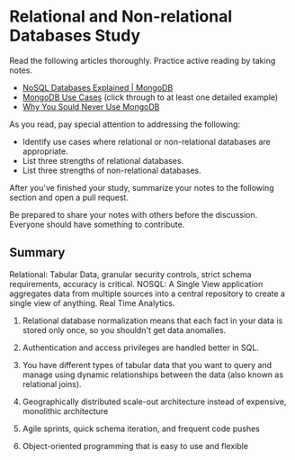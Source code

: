 # Relational and Non-relational Databases Study

Read the following articles thoroughly. Practice active reading by taking notes.

-   [NoSQL Databases Explained | MongoDB](https://www.mongodb.com/nosql-explained)
-   [MongoDB Use Cases](http://docs.mongodb.org/ecosystem/use-cases/) (click
    through to at least one detailed example)
-   [Why You Sould Never Use MongoDB](http://www.sarahmei.com/blog/2013/11/11/why-you-should-never-use-mongodb/)

As you read, pay special attention to addressing the following:

-   Identify use cases where relational or non-relational databases are
    appropriate.
-   List three strengths of relational databases.
-   List three strengths of non-relational databases.

After you've finished your study, summarize your notes to the following section
and open a pull request.

Be prepared to share your notes with others before the discussion. Everyone
should have something to contribute.

## Summary

Relational: Tabular Data, granular security controls, strict schema requirements, accuracy is critical.
NOSQL: A Single View application aggregates data from multiple sources into a central repository to create a single view of anything. Real Time Analytics.

1) Relational database normalization means that each fact in your data is stored only once, so you shouldn't get data anomalies.
2) Authentication and access privileges are handled better in SQL.
3) You have different types of tabular data that you want to query and manage using dynamic relationships between the data (also known as relational joins).

1) Geographically distributed scale-out architecture instead of expensive, monolithic architecture
2) Agile sprints, quick schema iteration, and frequent code pushes
3) Object-oriented programming that is easy to use and flexible
